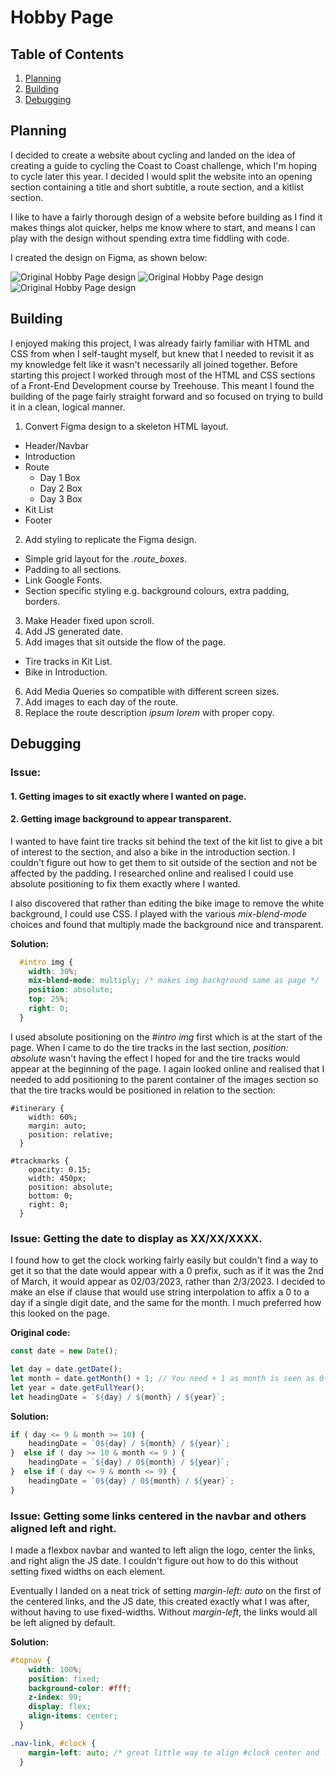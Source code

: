 
# Hobby Page

## Table of Contents
1. [Planning](#Planning)
2. [Building](#Building)
3. [Debugging](#Debugging)

## Planning

I decided to create a website about cycling and landed on the idea of creating a guide to cycling the Coast to Coast challenge, which I'm hoping to cycle later this year. I decided I would split the website into an opening section containing a title and short subtitle, a route section, and a kitlist section.

I like to have a fairly thorough design of a website before building as I find it makes things alot quicker, helps me know where to start, and means I can play with the design without spending extra time fiddling with code. 

I created the design on Figma, as shown below:  

![Original Hobby Page design](images/figma_design/figma_design-1.png)
![Original Hobby Page design](images/figma_design/figma_design-2.png)
![Original Hobby Page design](images/figma_design/figma_design-3.png)

## Building

I enjoyed making this project, I was already fairly familiar with HTML and CSS from when I self-taught myself, but knew that I needed to revisit it as my knowledge felt like it wasn't necessarily all joined together. Before starting this project I worked through most of the HTML and CSS sections of a Front-End Development course by Treehouse. This meant I found the building of the page fairly straight forward and so focused on trying to build it in a clean, logical manner.

1. Convert Figma design to a skeleton HTML layout.
  - Header/Navbar
  - Introduction
  - Route 
    - Day 1 Box
    - Day 2 Box
    - Day 3 Box
  - Kit List
  - Footer
2. Add styling to replicate the Figma design.
  - Simple grid layout for the *.route_boxes*.
  - Padding to all sections.
  - Link Google Fonts.
  - Section specific styling e.g. background colours, extra padding, borders.
3. Make Header fixed upon scroll.
4. Add JS generated date.
5. Add images that sit outside the flow of the page.
  - Tire tracks in Kit List.
  - Bike in Introduction.
6. Add Media Queries so compatible with different screen sizes.
7. Add images to each day of the route.
8. Replace the route description *ipsum lorem* with proper copy.  


## Debugging


### Issue: 
#### 1. Getting images to sit exactly where I wanted on page.
#### 2. Getting image background to appear transparent.

I wanted to have faint tire tracks sit behind the text of the kit list to give a bit of interest to the section, and also a bike in the introduction section. I couldn't figure out how to get them to sit outside of the section and not be affected by the padding. I researched online and realised I could use absolute positioning to fix them exactly where I wanted. 

I also discovered that rather than editing the bike image to remove the white background, I could use CSS. I played with the various *mix-blend-mode* choices and found that multiply made the background nice and transparent. 

**Solution:**

```CSS
  #intro img {
    width: 30%;
    mix-blend-mode: multiply; /* makes img background same as page */
    position: absolute; 
    top: 25%;
    right: 0;
  }
```

I used absolute positioning on the *#intro img* first which is at the start of the page. When I came to do the tire tracks in the last section, *position: absolute* wasn't having the effect I hoped for and the tire tracks would appear at the beginning of the page. I again looked online and realised that I needed to add positioning to the parent container of the images section so that the tire tracks would be positioned in relation to the section:

```
#itinerary {
    width: 60%;
    margin: auto;
    position: relative;
  }

#trackmarks {
    opacity: 0.15;
    width: 450px;
    position: absolute;
    bottom: 0;
    right: 0;
  }
```

### Issue: Getting the date to display as XX/XX/XXXX.

I found how to get the clock working fairly easily but couldn't find a way to get it so that the date would appear with a 0 prefix, such as if it was the 2nd of March, it would appear as 02/03/2023, rather than 2/3/2023. I decided to make an else if clause that would use string interpolation to affix a 0 to a day if a single digit date, and the same for the month. I much preferred how this looked on the page.

**Original code:**
```javascript
const date = new Date();

let day = date.getDate();
let month = date.getMonth() + 1; // You need + 1 as month is seen as 0-11.
let year = date.getFullYear();
let headingDate = `${day} / ${month} / ${year}`;

```

**Solution:**

```javascript
if ( day <= 9 & month >= 10) {
    headingDate = `0${day} / ${month} / ${year}`;
}  else if ( day >= 10 & month <= 9 ) {
    headingDate = `${day} / 0${month} / ${year}`;
}  else if ( day <= 9 & month <= 9) {
    headingDate = `0${day} / 0${month} / ${year}`;
}  
```

### Issue: Getting some links centered in the navbar and others aligned left and right.

I made a flexbox navbar and wanted to left align the logo, center the links, and right align the JS date. I couldn't figure out how to do this without setting fixed widths on each element. 

Eventually I landed on a neat trick of setting *margin-left: auto* on the first of the centered links, and the JS date, this created exactly what I was after, without having to use fixed-widths. Without *margin-left*, the links would all be left aligned by default.

**Solution:**

```css
#topnav {
    width: 100%;
    position: fixed;
    background-color: #fff;
    z-index: 99; 
    display: flex;
    align-items: center;    
  }

.nav-link, #clock {
    margin-left: auto; /* great little way to align #clock center and .nav-link right  */ 
  }
```

